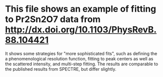 # This file shows an example of fitting to Pr2Sn2O7 data from http://dx.doi.org/10.1103/PhysRevB.88.104421

It shows some strategies for "more sophisticated fits", such as defining the a phenomenological resolution function, fitting to peak centers as well as the scattered intensity, and multi-step fitting.
The results are comparable to the published results from SPECTRE, but differ slightly.
